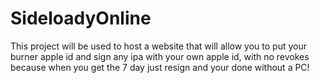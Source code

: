 # SideloadyOnline
This project will be used to host a website that will allow you to put your burner apple id and sign any ipa with your own apple id, with no revokes because when you get the 7 day just resign and your done without a PC!
